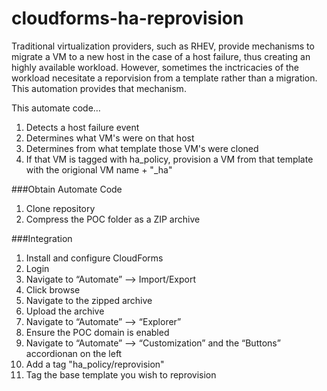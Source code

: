 # cloudforms-ha-reprovision
Traditional virtualization providers, such as RHEV, provide mechanisms to migrate a VM to a new host in the case of a host failure, thus creating an highly available workload.  However, sometimes the inctricacies of the workload necesitate a reporvision from a template rather than a migration.  This automation provides that mechanism.

This automate code…

1. Detects a host failure event
2. Determines what VM's were on that host
3. Determines from what template those VM's were cloned
4. If that VM is tagged with ha_policy, provision a VM from that template with the origional VM name + "_ha"

###Obtain Automate Code
1. Clone repository
2. Compress the POC folder as a ZIP archive

###Integration
1. Install and configure CloudForms
2. Login
3. Navigate to “Automate” —> Import/Export
4. Click browse
5. Navigate to the zipped archive
6. Upload the archive
7. Navigate to “Automate” —> “Explorer”
8. Ensure the POC domain is enabled
9. Navigate to “Automate” —> “Customization” and the “Buttons” accordionan on the left
10. Add a tag "ha_policy/reprovision"
11. Tag the base template you wish to reprovision
